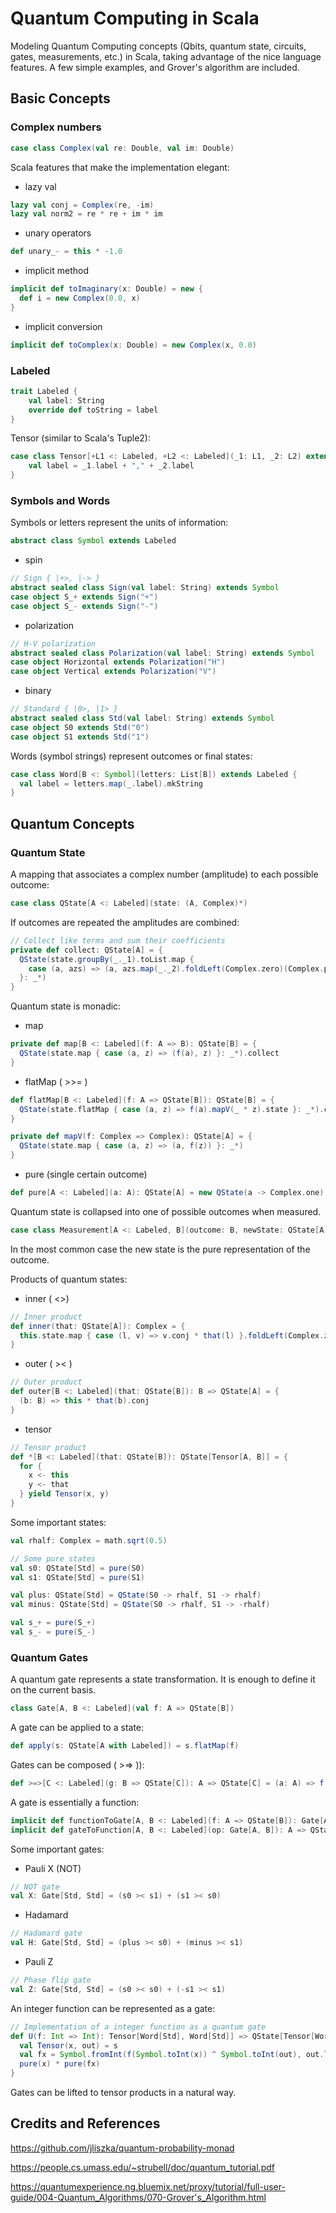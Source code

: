 # Quantum Computing in Scala

Modeling  Quantum Computing concepts (Qbits, quantum state, circuits, gates, measurements, etc.) in Scala, 
taking advantage of the nice language features. 
A few simple examples, and Grover's algorithm are included.

## Basic Concepts

### Complex numbers

```scala
case class Complex(val re: Double, val im: Double)
```

Scala features that make the implementation elegant:

* lazy val

```scala
lazy val conj = Complex(re, -im)
lazy val norm2 = re * re + im * im
```
      
* unary operators

```scala
def unary_- = this * -1.0
 ```
    
* implicit method

```scala
implicit def toImaginary(x: Double) = new {
  def i = new Complex(0.0, x)
}
```

* implicit conversion

```scala 
implicit def toComplex(x: Double) = new Complex(x, 0.0)
```

### Labeled

```scala     
trait Labeled {
    val label: String
    override def toString = label
}
```
    
Tensor (similar to Scala's Tuple2):

```scala 
case class Tensor[+L1 <: Labeled, +L2 <: Labeled](_1: L1, _2: L2) extends Labeled {
    val label = _1.label + "," + _2.label
}
```
      
### Symbols and Words

Symbols or letters represent the units of information:

```scala 
abstract class Symbol extends Labeled
```

* spin

```scala  
// Sign { |+>, |-> }
abstract sealed class Sign(val label: String) extends Symbol
case object S_+ extends Sign("+")
case object S_- extends Sign("-")
```
      
* polarization

```scala  
// H-V polarization
abstract sealed class Polarization(val label: String) extends Symbol
case object Horizontal extends Polarization("H")
case object Vertical extends Polarization("V")
```
 
 * binary
 
```scala
// Standard { |0>, |1> }
abstract sealed class Std(val label: String) extends Symbol
case object S0 extends Std("0")
case object S1 extends Std("1")
```
 
Words (symbol strings) represent outcomes or final states:

```scala
case class Word[B <: Symbol](letters: List[B]) extends Labeled {
  val label = letters.map(_.label).mkString
}
```

## Quantum Concepts

### Quantum State

A mapping that associates a complex number (amplitude) to each possible outcome:

```scala
case class QState[A <: Labeled](state: (A, Complex)*)
```

If outcomes are repeated the amplitudes are combined:

```scala
// Collect like terms and sum their coefficients
private def collect: QState[A] = {
  QState(state.groupBy(_._1).toList.map {
    case (a, azs) => (a, azs.map(_._2).foldLeft(Complex.zero)(Complex.plus))
  }: _*)
}
```

Quantum state is monadic:

* map

```scala
private def map[B <: Labeled](f: A => B): QState[B] = {
  QState(state.map { case (a, z) => (f(a), z) }: _*).collect
}
```

* flatMap ( >>= )

```scala
def flatMap[B <: Labeled](f: A => QState[B]): QState[B] = {
  QState(state.flatMap { case (a, z) => f(a).mapV(_ * z).state }: _*).collect
}

private def mapV(f: Complex => Complex): QState[A] = {
  QState(state.map { case (a, z) => (a, f(z)) }: _*)
}
```

* pure (single certain outcome)

```scala
def pure[A <: Labeled](a: A): QState[A] = new QState(a -> Complex.one)
```

Quantum state is collapsed into one of possible outcomes when measured. 

```scala
case class Measurement[A <: Labeled, B](outcome: B, newState: QState[A])
```

In the most common case the new state is the pure representation of the outcome.

Products of quantum states:

* inner ( <>)

```scala
// Inner product
def inner(that: QState[A]): Complex = {
  this.state.map { case (l, v) => v.conj * that(l) }.foldLeft(Complex.zero)(Complex.plus)
}
```

* outer ( >< )

```scala
// Outer product
def outer[B <: Labeled](that: QState[B]): B => QState[A] = {
  (b: B) => this * that(b).conj
}
```

* tensor

```scala
// Tensor product
def *[B <: Labeled](that: QState[B]): QState[Tensor[A, B]] = {
  for {
    x <- this
    y <- that
  } yield Tensor(x, y)
}
```

Some important states:

```scala
val rhalf: Complex = math.sqrt(0.5)

// Some pure states
val s0: QState[Std] = pure(S0)
val s1: QState[Std] = pure(S1)

val plus: QState[Std] = QState(S0 -> rhalf, S1 -> rhalf)
val minus: QState[Std] = QState(S0 -> rhalf, S1 -> -rhalf)

val s_+ = pure(S_+)
val s_- = pure(S_-)
```

### Quantum Gates

A quantum gate represents a state transformation. It is enough to define it
on the current basis.

```scala
class Gate[A, B <: Labeled](val f: A => QState[B])
```

A gate can be applied to a state:

```scala
def apply(s: QState[A with Labeled]) = s.flatMap(f)
```

Gates can be composed ( >=> )):

```scala
def >=>[C <: Labeled](g: B => QState[C]): A => QState[C] = (a: A) => f(a) >>= g
```

A gate is essentially a function:

```scala
implicit def functionToGate[A, B <: Labeled](f: A => QState[B]): Gate[A, B] = new Gate(f)
implicit def gateToFunction[A, B <: Labeled](op: Gate[A, B]): A => QState[B] = op.f
```

Some important gates:

* Pauli X (NOT)

```scala
// NOT gate
val X: Gate[Std, Std] = (s0 >< s1) + (s1 >< s0)
 ```
 
* Hadamard

```scala
// Hadamard gate
val H: Gate[Std, Std] = (plus >< s0) + (minus >< s1)
```

* Pauli Z

```scala
// Phase flip gate
val Z: Gate[Std, Std] = (s0 >< s0) + (-s1 >< s1)
```

An integer function can be represented as a gate:

```scala
// Implementation of a integer function as a quantum gate
def U(f: Int => Int): Tensor[Word[Std], Word[Std]] => QState[Tensor[Word[Std], Word[Std]]] = s => {
  val Tensor(x, out) = s
  val fx = Symbol.fromInt(f(Symbol.toInt(x)) ^ Symbol.toInt(out), out.letters.length)
  pure(x) * pure(fx)
}
```

Gates can be lifted to tensor products in a natural way.

## Credits and References

https://github.com/jliszka/quantum-probability-monad

https://people.cs.umass.edu/~strubell/doc/quantum_tutorial.pdf

https://quantumexperience.ng.bluemix.net/proxy/tutorial/full-user-guide/004-Quantum_Algorithms/070-Grover's_Algorithm.html